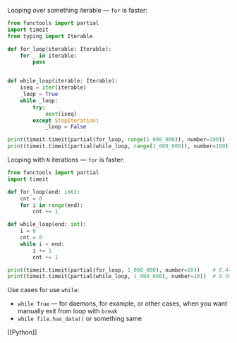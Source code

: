 Looping over something iterable — `for` is faster:

```python
from functools import partial
import timeit
from typing import Iterable

def for_loop(iterable: Iterable):
    for _ in iterable:
        pass


def while_loop(iterable: Iterable):
    iseq = iter(iterable)
    _loop = True
    while _loop:
        try:
            next(iseq)
        except StopIteration:
            _loop = False

print(timeit.timeit(partial(for_loop, range(1_000_000)), number=100))  # 2.1
print(timeit.timeit(partial(while_loop, range(1_000_000)), number=100))  # 3.4
```

Looping with `N` iterations — `for` is faster:

```python
from functools import partial
import timeit

def for_loop(end: int):
    cnt = 0
    for i in range(end):
        cnt += 1

def while_loop(end: int):
    i = 0
    cnt = 0
    while i < end:
        i += 1
        cnt += 1

print(timeit.timeit(partial(for_loop, 1_000_000), number=10))    # 0.4459s
print(timeit.timeit(partial(while_loop, 1_000_000), number=10))  # 0.5638s
```

Use cases for use `while`:

- `while True` — for daemons, for example, or other cases, when you want manually exit from loop with `break`
- `while file.has_data()` or something same

[[Python]]